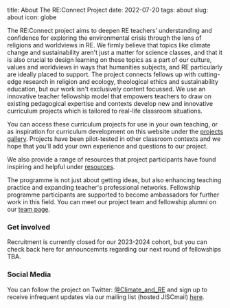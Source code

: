 title: About The RE:Connect Project
date: 2022-07-20
tags: about
slug: about
icon: globe


The RE:Connect project aims to deepen RE teachers’ understanding and confidence for exploring the environmental crisis through the lens of religions and worldviews in RE. We firmly believe that topics like climate change and sustainability aren't just a matter for science classes, and that it is also crucial to design learning on these topics as a part of our culture, values and worldviews in ways that humanities subjects, and RE particularly are ideally placed to support. The project connects fellows up with cutting-edge research in religion and ecology, theological ethics and sustainability education, but our work isn't exclusively content focussed. We use an innovative teacher fellowship model that empowers teachers to draw on existing pedagogical expertise and contexts develop new and innovative curriculum projects which is tailored to real-life classroom situations.

You can access these curriculum projects for use in your own teaching, or as inspiration for curriculum development on this website under the [projects gallery](https://bear-rsg.github.io/reconnect/projects_gallery.html). Projects have been pilot-tested in other classroom contexts and we hope that you'll add your own experience and questions to our project.

We also provide a range of resources that project participants have found inspiring and helpful under [resources](https://bear-rsg.github.io/reconnect/resources.html).

The programme is not just about getting ideas, but also enhancing teaching practice and expanding teacher's professional networks. Fellowship programme participants are supported to become ambassadors for further work in this field. You can meet our project team and fellowship alumni on our [team page](https://bear-rsg.github.io/reconnect/team.html).


### Get involved

Recruitment is currently closed for our 2023-2024 cohort, but you can check back here for announcemnts regarding our next round of fellowships TBA.

### Social Media

You can follow the project on Twitter: [@Climate_and_RE](https://twitter.com/Climate_and_RE) and sign up to receive infrequent updates via our mailing list (hosted JISCmail) <a href="https://www.jiscmail.ac.uk/cgi-bin/webadmin?SUBED1=RE-CONNECT&A=1">here</a>.